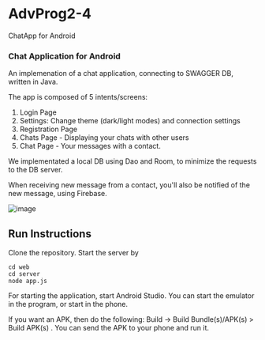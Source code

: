 # AdvProg2-4
ChatApp for Android

### Chat Application for Android

An implemenation of a chat application, connecting to SWAGGER DB, written in Java.

The app is composed of 5 intents/screens:
1) Login Page
2) Settings: Change theme (dark/light modes) and connection settings
3) Registration Page
4) Chats Page - Displaying your chats with other users
5) Chat Page - Your messages with a contact.

We implementated a local DB using Dao and Room, to minimize the requests to the DB server.

When receiving new message from a contact, you'll also be notified of the new message, using Firebase.

![image](https://github.com/GLPRL/AdvProg2-4/assets/116657293/a596ddb8-7148-494b-9e3d-e47b3dd4ea0d)


## Run Instructions
Clone the repository.
Start the server by 

```
cd web
cd server
node app.js
```

For starting the application, start Android Studio. You can start the emulator in the program,
or start in the phone.

If you want an APK, then do the following: Build -> Build Bundle(s)/APK(s) > Build APK(s) .
You can send the APK to your phone and run it.
